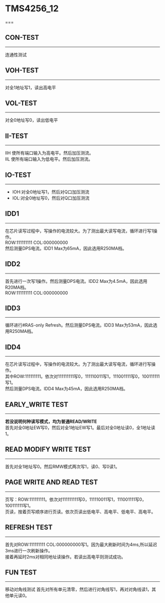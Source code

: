 # TMS4256_12
===

## CON-TEST 

---

连通性测试

## VOH-TEST 

---

对全1地址写1，读出高电平

## VOL-TEST 

---

对全0地址写0，读出低电平

## II-TEST

---

IIH 使所有端口输入为高电平。然后加压测流。  
IIL 使所有端口输入为低电平。然后加压测流。

## IO-TEST

---

- IOH:对全0地址写1，然后对Q口加压测流  
- IOL:对全0地址写0，然后对Q口加压测流

## IDD1

---

在芯片读写过程中，写操作的电流较大。为了测出最大读写电流，循环进行写1操作。  
ROW:111111111 COL:000000000  
然后测量DPS电流。IDD1 Max为65mA，因此选用R250MA档。  

## IDD2

---

首先进行一次写1操作。然后测量DPS电流。IDD2 Max为4.5mA，因此选用R20MA档。  
ROW:111111111 COL:000000000

## IDD3

---

循环进行#RAS-only Refresh。然后测量DPS电流。IDD3 Max为53mA，因此选用R250MA档。

## IDD4

---

在芯片读写过程中，写操作的电流较大。为了测出最大读写电流，循环进行写操作。  
其中ROW:111111111。依次对111111111写0，111110011写1，111001111写0，100111111写1。  
然后测量DPS电流。IDD4 Max为45mA，因此选用R250MA档。

## EARLY_WRITE TEST  

---

**若没说明何种读写模式，均为普通READ/WRITE**  
首先对全0地址EW写0，然后对全1地址EW写1。最后对全0地址读0，全1地址读1。

## READ MODIFY WRITE TEST

---

首先对全1地址写0。然后RMW模式两次写1，读0、写0读1。

## PAGE WRITE AND READ TEST

---

页写：ROW:111111111。依次对111111111写0，111110011写1，111001111写0，100111111写1。  
页读，按着页写顺序进行页读。依次页读出低电平、高电平、低电平、高电平。

## REFRESH TEST

---

首先对ROW:111111111 COL:000000000写1。因为最大刷新时间为4ms,所以延迟3ms进行一次刷新操作。  
接着再延时2ms对相同地址读操作。若读出高电平则测试成功。

## FUN TEST

---

移动对角线测试
首先对所有单元清零，然后进行对角线写1，再对对角线读1，其他单元读0。

